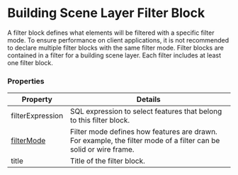 # Building Scene Layer Filter Block

A filter block defines what elements will be filtered with a specific filter mode.  To ensure performance on client applications, it is not recommended to declare multiple filter blocks with the same filter mode. Filter blocks are contained in a filter for a building scene layer. Each filter includes at least one filter block.

### Properties

| Property | Details
| --- | ---
| filterExpression | SQL expression to select features that belong to this filter block.
| [filterMode](buildingSceneLayer_filterMode.md) | Filter mode defines how features are drawn. For example, the filter mode of a filter can be solid or wire frame.
| title | Title of the filter block.



